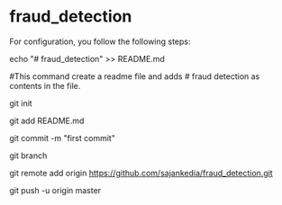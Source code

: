 # fraud_detection
For configuration, you follow the following steps:

echo "# fraud_detection" >> README.md 

#This command create a readme file and adds # fraud detection as contents in the file.

git init

git add README.md

git commit -m "first commit"

git branch

git remote add origin https://github.com/sajankedia/fraud_detection.git

git push -u origin master
